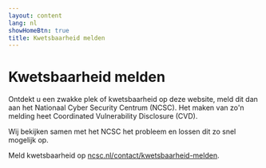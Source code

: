 ```yaml
---
layout: content
lang: nl
showHomeBtn: true
title: Kwetsbaarheid melden
---
```


# Kwetsbaarheid melden

Ontdekt u een zwakke plek of kwetsbaarheid op deze website, meld dit dan aan het Nationaal Cyber Security Centrum (NCSC). Het maken van zo'n melding heet Coordinated Vulnerability Disclosure (CVD).

Wij bekijken samen met het NCSC het probleem en lossen dit zo snel mogelijk op.

Meld kwetsbaarheid op [ncsc.nl/contact/kwetsbaarheid-melden](https://www.ncsc.nl/contact/kwetsbaarheid-melden).
